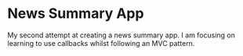 # News Summary App
My second attempt at creating a news summary app. I am focusing on learning to use callbacks whilst following an MVC pattern.
